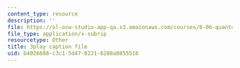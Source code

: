 ```yaml
---
content_type: resource
description: ''
file: https://ol-ocw-studio-app-qa.s3.amazonaws.com/courses/8-06-quantum-physics-iii-spring-2018/b4026688c3c15d4782216288a0855516_-pMowqywuIY.vtt
file_type: application/x-subrip
resourcetype: Other
title: 3play caption file
uid: b4026688-c3c1-5d47-8221-6288a0855516
---
```

